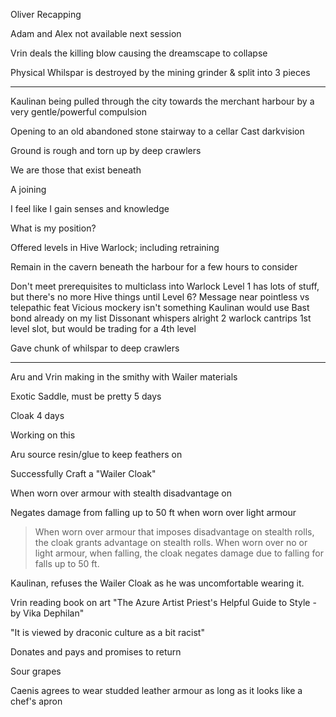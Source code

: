 Oliver Recapping

Adam and Alex not available next session

Vrin deals the killing blow causing the dreamscape to collapse

Physical Whilspar is destroyed by the mining grinder & split into 3 pieces

<hr>

Kaulinan being pulled through the city towards the merchant harbour by a very gentle/powerful compulsion

Opening to an old abandoned stone stairway to a cellar
Cast darkvision

Ground is rough and torn up by deep crawlers

We are those that exist beneath

A joining

I feel like I gain senses and knowledge

What is my position?

Offered levels in Hive Warlock; including retraining

Remain in the cavern beneath the harbour for a few hours to consider

Don't meet prerequisites to multiclass into Warlock
Level 1 has lots of stuff, but there's no more Hive things until Level 6?
Message near pointless vs telepathic feat
Vicious mockery isn't something Kaulinan would use
Bast bond already on my list
Dissonant whispers alright 
2 warlock cantrips
1st level slot, but would be trading for a 4th level

Gave chunk of whilspar to deep crawlers

<hr>

Aru and Vrin making in the smithy with Wailer materials

Exotic Saddle, must be pretty
5 days

Cloak
4 days

Working on this

Aru source resin/glue to keep feathers on

Successfully Craft a "Wailer Cloak"

When worn over armour with stealth disadvantage on 

Negates damage from falling up to 50 ft when worn over light armour 

> When worn over armour that imposes disadvantage on stealth rolls, the cloak grants advantage on stealth rolls.
> When worn over no or light armour, when falling, the cloak negates damage due to falling for falls up to 50 ft.

Kaulinan, refuses the Wailer Cloak as he was uncomfortable wearing it.

Vrin reading book on art
	"The Azure Artist Priest's Helpful Guide to Style - by Vika Dephilan"

"It is viewed by draconic culture as a bit racist"

Donates and pays and promises to return

Sour grapes

Caenis agrees to wear studded leather armour as long as it looks like a chef's apron



